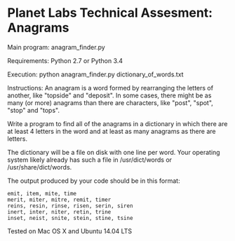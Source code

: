 # Planet Labs Technical Assesment: Anagrams

Main program: anagram_finder.py

Requirements: Python 2.7 or Python 3.4 

Execution: python anagram_finder.py dictionary_of_words.txt

Instructions: An anagram is a word formed by rearranging the letters of another, like "topside" and "deposit". In some cases, there might be as many (or more) anagrams than there are characters, like "post", "spot", "stop" and "tops".

Write a program to find all of the anagrams in a dictionary in which there are at least 4 letters in the word and at least as many anagrams as there are letters.

The dictionary will be a file on disk with one line per word. Your operating system likely already has such a file in /usr/dict/words or /usr/share/dict/words.

The output produced by your code should be in this format:

    emit, item, mite, time
    merit, miter, mitre, remit, timer
    reins, resin, rinse, risen, serin, siren
    inert, inter, niter, retin, trine
    inset, neist, snite, stein, stine, tsine

Tested on Mac OS X and Ubuntu 14.04 LTS
